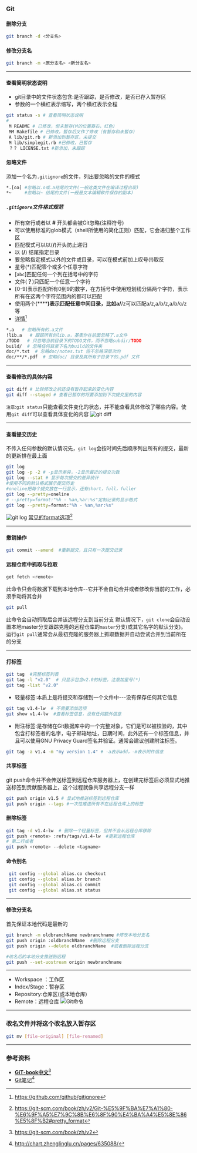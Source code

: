 ### Git

#### 删除分支

```sh
git branch -d <分支名>
```
#### 修改分支名

```sh
git branch -m <原分支名> <新分支名>
```
****
#### 查看简明状态说明

* git目录中的文件状态包含:是否跟踪，是否修改，是否已存入暂存区
* 参数的一个横杠表示缩写，两个横杠表示全程
```sh
git status -s # 查看简明状态说明
#
 M README # 已修改，但未暂存(M的位置靠右，红色)
 MM Rakefile # 已修改，暂存后又作了修改（有暂存和未暂存)
 A lib/git.rb # 新添加到暂存区，未提交
 M lib/simplegit.rb #已修改，已暂存
 ？？ LICENSE.txt #新添加，未跟踪
```



#### 忽略文件

添加一个名为`.gitignore`的文件，列出要忽略的文件的模式

```sh
*.[oa] #忽略以.o或.a结尾的文件(一般这类文件在编译过程出现)
*~     #忽略以~ 结尾的文件(一般是文本编辑软件保存的副本)
```
##### `.gitignore`文件格式规范

* 所有空行或者以 **#** 开头都会被Git忽略(注释符号)
* 可以使用标准的glob模式（shell所使用的简化正则）匹配，它会递归整个工作区
* 匹配模式可以以(**/**)开头防止递归
* 以  \(**/**)  结尾指定目录
* 要忽略指定模式以外的文件或目录，可以在模式前加上叹号(**!**)取反
* 星号\(\*)匹配零个或多个任意字符
* \[`abc`]匹配任何一个列在括号中的字符
* 文件\(**？**)只匹配一个任意一个字符
* \[0-9]表示匹配所有0到9的数字，在方括号中使用短划线分隔两个字符，表示所有在这两个字符范围内的都可以匹配
* 使用两个\(******)表示匹配任意中间目录，比如a/**/z可以匹配a/z,a/b/z,a/b/c/z等
* [详情](https://github.com/github/gitignore)[^3]
```sh
*.a   # 忽略所有的.a文件
!lib.a   # 跟踪所有的lib.a，基表你在前面忽略了.a文件
/TODO   # 只忽略当前目录下的TODO文件，而不忽略subdir/TODO
build/  # 忽略任何目录下名为build的文件夹
doc/*.txt  # 忽略doc/notes.txt 但不忽略深层次的
doc/**/*.pdf  # 忽略doc/ 目录及其所有子目录下的.pdf 文件
```
****
#### 查看修改的具体内容
```sh
git diff # 比较修改之前还没有暂存起来的变化内容
git diff --staged # 查看已暂存的将要添加到下次提交里的内容
```
`注意`:`git status`只能查看文件变化的状态，并不能查看具体修改了哪些内容。使用`git diff`可以查看具体变化的内容
![git diff](https://mmbiz.qpic.cn/mmbiz_png/ORog4TEnkbsY0YabUMSXt2xbpITduhdCdE1VrpZsiabp9K5nViaB8ugo6JqPXqL0VxXFzc2Z7kBBpa8yNQUicP0lg/0?wx_fmt=png "git diff运行图")

****
#### 查看提交历史
不传入任何参数的默认情况先，`git log`会按时间先后顺序列出所有的提交，最新的更新排在最上面
```sh
git log
git log -p -2 # -p显示差异，-2显示最近的提交次数
git log --stat # 显示每次提交的差异统计
#使用不同的默认格式展示提交历史
#oneline把每个提交放在一行显示，还有short，full，fuller
git log --pretty=oneline  
# --pretty=format:"%h - %an,%ar:%s"定制记录的显示格式
git log --pretty=format:"%h - %an,%ar:%s"

```
![git log](https://mmbiz.qpic.cn/mmbiz_png/ORog4TEnkbsY0YabUMSXt2xbpITduhdCK3V2TY33PTgJhlsYSgYfHGV4FcqynIOWknRnXUVxD9MM0RcxicRvxUA/0?wx_fmt=png "git log运行")
[常见的format选项](https://git-scm.com/book/zh/v2/Git-%E5%9F%BA%E7%A1%80-%E6%9F%A5%E7%9C%8B%E6%8F%90%E4%BA%A4%E5%8E%86%E5%8F%B2#pretty_format)[^4]
****
#### 撤销操作
```sh
git commit --amend  #重新提交，且只有一次提交记录
```
#### 远程仓库中抓取与拉取
```sh
get fetch <remote>
```
此命令只会将数据下载到本地仓库\--它并不会自动合并或者修改你当前的工作，必须手动将其合并
```sh
git pull
```
此命令会自动抓取后合并该远程分支到当前分支
默认情况下，`git clone`会自动设置本地master分支跟踪克隆的远程仓库的`master`分支(或其它名字的默认分支)。运行`git pull`通常会从最初克隆的服务器上抓取数据并自动尝试合并到当前所在的分支
****
#### 打标签
```sh
git tag  #完整标签列表
git tag -l "v2.0"  # 只显示包含v2.0的标签。注意加星号(*)
git tag -list "v2.0"
```
* 轻量标签:本质上是将提交和存储到一个文件中---没有保存任何其它信息
```sh
git tag v1.4-lw  # 不需要添加选项
git show v1.4-lw  #查看标签信息，没有任何额外信息
```
* 附注标签:是存储在Git数据库中的一个完整对象，它们是可以被校验的，其中包含打标签者的名字，电子邮箱地址，日期时间，此外还有一个标签信息，并且可以使用GNU Privacy Guard签名并验证。通常会建议创建附注标签。
```sh
git tag -a v1.4 -m "my version 1.4" # -a表示add，-m表示附件信息
```
#### 共享标签
git push命令并不会传送标签到远程仓库服务器上，在创建完标签后必须显式地推送标签到贡献服务器上，这个过程就像共享远程分支一样
```sh
git push origin v1.5 # 显式地推送标签到远程仓库
git push origin --tags #一次性推送所有不在远程仓库上的标签
```
#### 删除标签
```sh
git tag -d v1.4-lw  # 删除一个轻量标签，但并不会从远程仓库移除
git push <remote> :refs/tags/v1.4-lw  #更新远程仓库
# 第二行或者
git push <remote> --delete <tagname>
```
#### 命令别名
```sh
 git config --global alias.co checkout
 git config --global alias.br branch
 git config --global alias.ci commit
 git config --global alias.st status

```
****
#### 修改分支名

首先保证本地代码是最新的
```sh
git branch -m oldbranchName newbranchname #修改本地分支名
git push origin :oldbranchName  #删除远程分支
git push origin --delete oldbranchName  #或者删除远程分支

#改名后的本地分支推送到远程
git push --set-uostream origin newbranchname
```
****
* Workspace ：工作区
* Index/Stage：暂存区
* Repository:仓库区\(或本地仓库)
* Remote：远程仓库
![Git命令](https://mmbiz.qpic.cn/mmbiz_png/ORog4TEnkbsY0YabUMSXt2xbpITduhdCmRbmErzicx7hkKfAXmOeNB9dOthFSKeicnDwLhzY23DpDaQkZIZbjvNQ/0?wx_fmt=png "git命令流程")
****
### 改名文件并将这个改名放入暂存区
```sh
git mv [file-original] [file-renamed]
```

****

### 参考资料

* [**GiT-book中文**](https://git-scm.com/book/zh/v2)[^1]
* [Git笔记](http://chart.zhenglinglu.cn/pages/635088/)[^2]

[^1]:https://git-scm.com/book/zh/v2
[^2]:http://chart.zhenglinglu.cn/pages/635088/
[^3]:https://github.com/github/gitignore
[^4]:https://git-scm.com/book/zh/v2/Git-%E5%9F%BA%E7%A1%80-%E6%9F%A5%E7%9C%8B%E6%8F%90%E4%BA%A4%E5%8E%86%E5%8F%B2#pretty_format